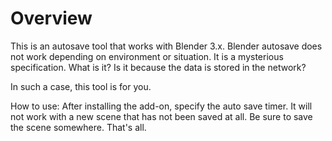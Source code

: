 # Overview
This is an autosave tool that works with Blender 3.x.
Blender autosave does not work depending on environment or situation.
It is a mysterious specification. What is it? Is it because the data is stored in the network?

In such a case, this tool is for you.

How to use:
After installing the add-on, specify the auto save timer.
It will not work with a new scene that has not been saved at all.
Be sure to save the scene somewhere.
That's all.